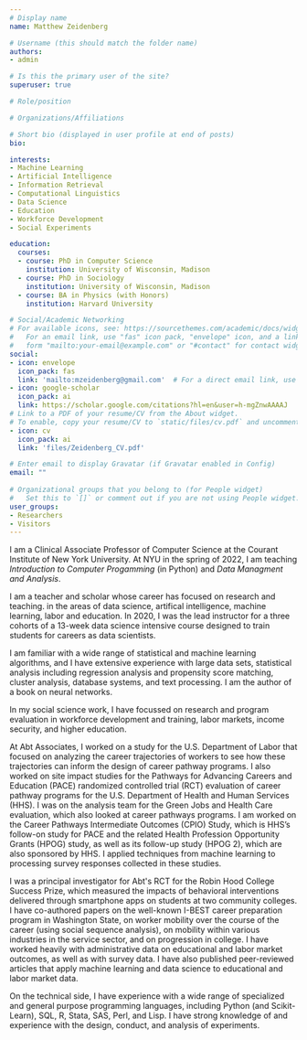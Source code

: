 ```yaml
---
# Display name
name: Matthew Zeidenberg

# Username (this should match the folder name)
authors:
- admin

# Is this the primary user of the site?
superuser: true

# Role/position

# Organizations/Affiliations

# Short bio (displayed in user profile at end of posts)
bio: 

interests:
- Machine Learning
- Artificial Intelligence
- Information Retrieval
- Computational Linguistics
- Data Science
- Education 
- Workforce Development 
- Social Experiments

education:
  courses:
  - course: PhD in Computer Science
    institution: University of Wisconsin, Madison
  - course: PhD in Sociology
    institution: University of Wisconsin, Madison
  - course: BA in Physics (with Honors)
    institution: Harvard University 

# Social/Academic Networking
# For available icons, see: https://sourcethemes.com/academic/docs/widgets/#icons
#   For an email link, use "fas" icon pack, "envelope" icon, and a link in the
#   form "mailto:your-email@example.com" or "#contact" for contact widget.
social:
- icon: envelope
  icon_pack: fas
  link: 'mailto:mzeidenberg@gmail.com'  # For a direct email link, use "mailto:test@example.org".
- icon: google-scholar
  icon_pack: ai
  link: https://scholar.google.com/citations?hl=en&user=h-mgZnwAAAAJ
# Link to a PDF of your resume/CV from the About widget.
# To enable, copy your resume/CV to `static/files/cv.pdf` and uncomment the lines below.  
- icon: cv
  icon_pack: ai
  link: 'files/Zeidenberg_CV.pdf'

# Enter email to display Gravatar (if Gravatar enabled in Config)
email: ""
  
# Organizational groups that you belong to (for People widget)
#   Set this to `[]` or comment out if you are not using People widget.  
user_groups:
- Researchers
- Visitors
---
```


I am a Clinical Associate Professor of Computer Science at the Courant Institute of
New York University. At NYU in the spring of 2022, I am teaching _Introduction to Computer 
Progamming_ (in Python) and  _Data Managment and Analysis_.

I am a teacher and scholar whose career has focused on research  and teaching.
in the areas of data science, artifical intelligence, machine learning, 
labor and education. In 2020, I was the lead instructor for a 
three cohorts of a 13-week data science intensive course 
designed to train students for careers as data scientists.

I am familiar with a wide range of statistical and machine learning algorithms, and I have extensive experience with large data sets, statistical analysis 
including regression analysis and propensity score matching, cluster analysis,
database systems, and text processing. I am the author of a book on 
neural networks.

In my social science work, I have focussed on research and program evaluation in 
workforce development and training, labor markets, income security, and 
higher education. 

At Abt Associates, I worked on a study 
for the U.S. Department of Labor that focused on analyzing the 
career trajectories of workers to see how these trajectories 
can inform the design of career pathway programs. 
I also worked on site impact studies for the Pathways for 
Advancing Careers and Education (PACE) randomized controlled trial 
(RCT) evaluation of career pathway programs for the U.S. Department 
of Health and Human Services (HHS). I was on the analysis team 
for the Green Jobs and Health Care evaluation, which also looked 
at career pathways programs. I am worked on the Career 
Pathways Intermediate Outcomes (CPIO) Study, which is HHS’s follow-on 
study for PACE and the related Health Profession Opportunity Grants 
(HPOG) study, as well as its follow-up study (HPOG 2), which are also 
sponsored by HHS. I applied techniques from machine learning 
to processing survey responses collected in these studies.

I was a principal investigator for Abt's RCT for the Robin Hood College 
Success Prize, which measured the impacts of behavioral interventions 
delivered through smartphone apps on students at two community colleges. 
I have co-authored papers on the well-known I-BEST career preparation 
program in Washington State, on worker mobility over the course of the career 
(using social sequence analysis), on mobility within various industries 
in the service sector, and on progression in college. I have worked heavily 
with administrative data on educational and labor market outcomes, as well 
as with survey data. I have also published peer-reviewed articles that apply 
machine learning and data science to educational and labor market data.

On the technical side, I have experience with a wide range of specialized and general purpose programming languages, including Python (and Scikit-Learn), SQL, R, Stata, SAS, Perl, and Lisp. I have strong knowledge of and experience with the design, conduct, and analysis of experiments.

